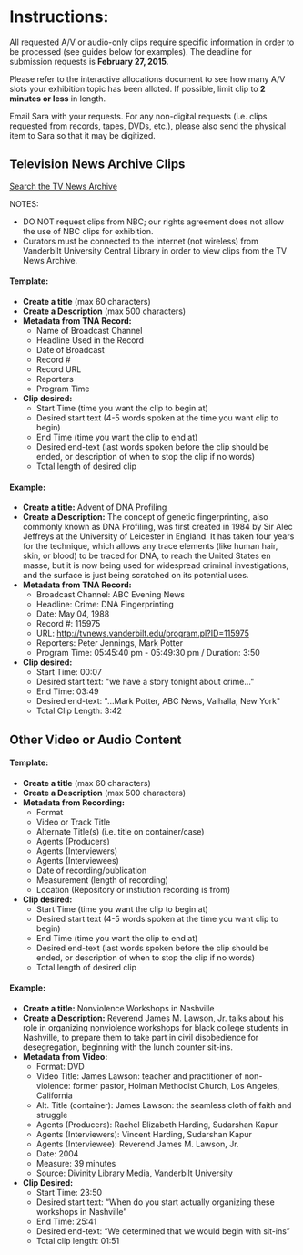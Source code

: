 # Instructions:
All requested A/V or audio-only clips require specific information in order to be processed (see guides below for examples). 
The deadline for submission requests is **February 27, 2015**.

Please refer to the interactive allocations document to see how many A/V slots your exhibition topic has been alloted. If possible, limit clip to 
**2 minutes or less** in length. 

Email Sara with your requests. For any non-digital requests (i.e. clips requested from records, tapes, DVDs, etc.), please also 
send the physical item to Sara so that it may be digitized.

## Television News Archive Clips
[Search the TV News Archive](http://tvnews.vanderbilt.edu/)

NOTES: 
* DO NOT request clips from NBC; our rights agreement does not allow the use of NBC clips for exhibition. 
* Curators must be connected to the internet (not wireless) from Vanderbilt University Central Library in order to view clips from the TV News Archive.

#### Template:
* **Create a title** (max 60 characters)
* **Create a Description** (max 500 characters)
* **Metadata from TNA Record:**
  * Name of Broadcast Channel
  * Headline Used in the Record
  * Date of Broadcast
  * Record #
  * Record URL
  * Reporters
  * Program Time
* **Clip desired:**
  * Start Time (time you want the clip to begin at)
  * Desired start text (4-5 words spoken at the time you want clip to begin)
  * End Time (time you want the clip to end at)
  * Desired end-text (last words spoken before the clip should be ended, or description of when to stop the clip if no words)
  * Total length of desired clip

#### Example:
* **Create a title:** Advent of DNA Profiling
* **Create a Description:** The concept of genetic fingerprinting, also commonly known as DNA Profiling, 
was first created in 1984 by Sir Alec Jeffreys at the University of Leicester in England. It has taken four years for the 
technique, which allows any trace elements (like human hair, skin, or blood) to be traced for DNA, to reach the United States 
en masse, but it is now being used for widespread criminal investigations, and the surface is just being scratched on its 
potential uses. 
* **Metadata from TNA Record:**
  * Broadcast Channel: ABC Evening News
  * Headline: Crime: DNA Fingerprinting
  * Date: May 04, 1988
  * Record #: 115975
  * URL: http://tvnews.vanderbilt.edu/program.pl?ID=115975
  * Reporters: Peter Jennings, Mark Potter
  * Program Time: 05:45:40 pm - 05:49:30 pm / Duration: 3:50
* **Clip desired:**
  * Start Time: 00:07
  * Desired start text: "we have a story tonight about crime..."
  * End Time: 03:49
  * Desired end-text: "...Mark Potter, ABC News, Valhalla, New York"
  * Total Clip Length: 3:42

## Other Video or Audio Content
#### Template:
* **Create a title** (max 60 characters)
* **Create a Description** (max 500 characters)
* **Metadata from Recording:**
  * Format
  * Video or Track Title
  * Alternate Title(s) (i.e. title on container/case)
  * Agents (Producers)
  * Agents (Interviewers)
  * Agents (Interviewees)
  * Date of recording/publication
  * Measurement (length of recording)
  * Location (Repository or instiution recording is from)
* **Clip desired:**
  * Start Time (time you want the clip to begin at)
  * Desired start text (4-5 words spoken at the time you want clip to begin)
  * End Time (time you want the clip to end at)
  * Desired end-text (last words spoken before the clip should be ended, or description of when to stop the clip if no words)
  * Total length of desired clip
  
#### Example:

* **Create a title:** Nonviolence Workshops in Nashville
* **Create a Description:** Reverend James M. Lawson, Jr. talks about his role in organizing nonviolence workshops 
for black college students in Nashville, to prepare them to take part in civil disobedience for desegregation, beginning with the lunch counter sit-ins.
* **Metadata from Video:**
  *	Format: DVD
  *	Video Title: James Lawson: teacher and practitioner of non-violence: former pastor, Holman Methodist Church, Los Angeles, California
  *	Alt. Title (container): James Lawson: the seamless cloth of faith and struggle
  *	Agents (Producers):  Rachel Elizabeth Harding, Sudarshan Kapur
  *	Agents (Interviewers): Vincent Harding, Sudarshan Kapur
  *	Agents (Interviewee): Reverend James M. Lawson, Jr.
  *	Date: 2004
  *	Measure: 39 minutes
  *	Source: Divinity Library Media, Vanderbilt University 
* **Clip Desired:**
  *	Start Time:  23:50
  *	Desired start text: “When do you start actually organizing these workshops in Nashville”
  *	End Time: 25:41
  *	Desired end-text: “We determined that we would begin with sit-ins”
  *	Total clip length: 01:51
